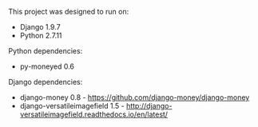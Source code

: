 This project was designed to run on:

- Django 1.9.7
- Python 2.7.11

Python dependencies:

- py-moneyed 0.6

Django dependencies:

- django-money 0.8 - https://github.com/django-money/django-money
- django-versatileimagefield 1.5 - http://django-versatileimagefield.readthedocs.io/en/latest/


